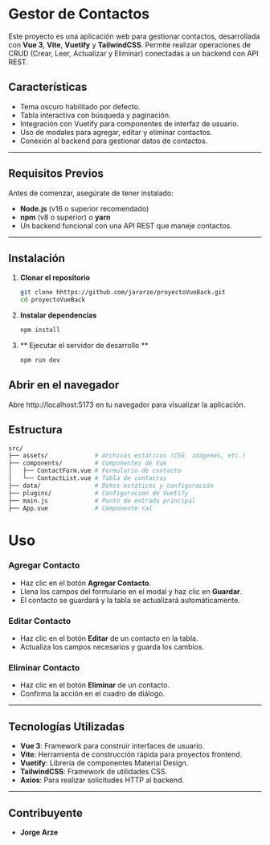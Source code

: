 # Gestor de Contactos

Este proyecto es una aplicación web para gestionar contactos, desarrollada con **Vue 3**, **Vite**, **Vuetify** y **TailwindCSS**. Permite realizar operaciones de CRUD (Crear, Leer, Actualizar y Eliminar) conectadas a un backend con API REST.

## Características
- Tema oscuro habilitado por defecto.
- Tabla interactiva con búsqueda y paginación.
- Integración con Vuetify para componentes de interfaz de usuario.
- Uso de modales para agregar, editar y eliminar contactos.
- Conexión al backend para gestionar datos de contactos.

---

## Requisitos Previos
Antes de comenzar, asegúrate de tener instalado:

- **Node.js** (v16 o superior recomendado)
- **npm** (v8 o superior) o **yarn**
- Un backend funcional con una API REST que maneje contactos.

---

## Instalación

1. **Clonar el repositorio**
   ```bash
   git clone hhttps://github.com/jararze/proyectoVueBack.git
   cd proyectoVueBack
   
2. **Instalar dependencias**
    ```bash
   npm install
3. ** Ejecutar el servidor de desarrollo **
   ```bash
   npm run dev
   
## Abrir en el navegador
Abre http://localhost:5173 en tu navegador para visualizar la aplicación.

## Estructura

```bash
src/
├── assets/             # Archivos estáticos (CSS, imágenes, etc.)
├── components/         # Componentes de Vue
│   ├── ContactForm.vue # Formulario de contacto
│   └── ContactList.vue # Tabla de contactos
├── data/               # Datos estáticos y configuración
├── plugins/            # Configuración de Vuetify
├── main.js             # Punto de entrada principal
├── App.vue             # Componente raí
```


# Uso

### **Agregar Contacto**
- Haz clic en el botón **Agregar Contacto**.
- Llena los campos del formulario en el modal y haz clic en **Guardar**.
- El contacto se guardará y la tabla se actualizará automáticamente.

### **Editar Contacto**
- Haz clic en el botón **Editar** de un contacto en la tabla.
- Actualiza los campos necesarios y guarda los cambios.

### **Eliminar Contacto**
- Haz clic en el botón **Eliminar** de un contacto.
- Confirma la acción en el cuadro de diálogo.

---

## Tecnologías Utilizadas
- **Vue 3**: Framework para construir interfaces de usuario.
- **Vite**: Herramienta de construcción rápida para proyectos frontend.
- **Vuetify**: Librería de componentes Material Design.
- **TailwindCSS**: Framework de utilidades CSS.
- **Axios**: Para realizar solicitudes HTTP al backend.

---

## Contribuyente
- **Jorge Arze**


